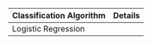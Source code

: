 


| Classification Algorithm |  Details |
| -----------------------  | ---------|
| Logistic Regression | |
